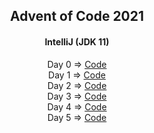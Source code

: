 <h2 align="center">
Advent of Code 2021
</h2>
<h4 align="center">
IntelliJ (JDK 11)
</h4>
<p align="center">
  Day 0 => <a href="https://youtu.be/dQw4w9WgXcQ">Code</a><br/>
  Day 1 => <a href="https://github.com/TmsC21/adventofcode-2021/blob/day_1/src/Main.java">Code</a><br/>
  Day 2 => <a href="https://github.com/TmsC21/adventofcode-2021/blob/day_2/src/Main.java">Code</a><br/>
  Day 3 => <a href="https://github.com/TmsC21/adventofcode-2021/blob/day_3/src/Main.java">Code</a><br/>
  Day 4 => <a href="https://github.com/TmsC21/adventofcode-2021/blob/day_4/src/Main.java">Code</a><br/>
  Day 5 => <a href="https://github.com/TmsC21/adventofcode-2021/blob/day_5/src/Main.java">Code</a><br/>
</p>



